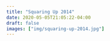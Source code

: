 ```yaml
---
title: "Squaring Up 2014"
date: 2020-05-05T21:05:22-04:00
draft: false
images: ["img/squaring-up-2014.jpg"]
---
```


<body onload="javascript:window.location.href='../research/squaring-up-2014.pdf';">
